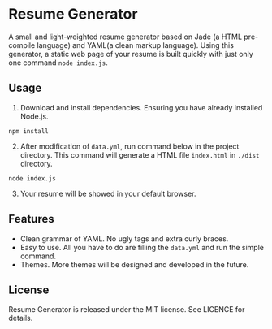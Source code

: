 # Resume Generator
A small and light-weighted resume generator based on Jade (a HTML pre-compile language) and YAML(a clean markup language). Using this generator, a static web page of your resume is built quickly with just only one command `node index.js`.

## Usage
1. Download and install dependencies. Ensuring you have already installed Node.js.
  ```shell
  npm install
  ```
2. After modification of `data.yml`, run command below in the project directory. This command will generate a HTML file `index.html` in `./dist` directory.
  ```shell
  node index.js
  ```
3. Your resume will be showed in your default browser.

## Features

- Clean grammar of YAML. No ugly tags and extra curly braces.
- Easy to use. All you have to do are filling the `data.yml` and run the simple command.
- Themes. More themes will be designed and developed in the future.

## License
Resume Generator is released under the MIT license. See LICENCE for details.